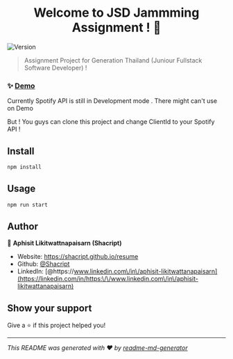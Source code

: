 <h1 align="center">Welcome to JSD Jammming Assignment ! 👋</h1>
<p>
  <img alt="Version" src="https://img.shields.io/badge/version-0.1.0-blue.svg?cacheSeconds=2592000" />
</p>

> Assignment Project for Generation Thailand (Juniour Fullstack Software Developer) !

### ✨ [Demo](https://jsd-sha-jammming.netlify.app)
Currently Spotify API is still in Development mode .
There might can't use on Demo

But ! You guys can clone this project and change ClientId to your Spotify API !

## Install

```sh
npm install
```

## Usage

```sh
npm run start
```

## Author

👤 **Aphisit Likitwattnapaisarn (Shacript)**

* Website: https://shacript.github.io/resume
* Github: [@Shacript](https://github.com/Shacript)
* LinkedIn: [@https:\/\/www.linkedin.com\/in\/aphisit-likitwattanapaisarn](https://linkedin.com/in/https:\/\/www.linkedin.com\/in\/aphisit-likitwattanapaisarn)

## Show your support

Give a ⭐️ if this project helped you!

***
_This README was generated with ❤️ by [readme-md-generator](https://github.com/kefranabg/readme-md-generator)_